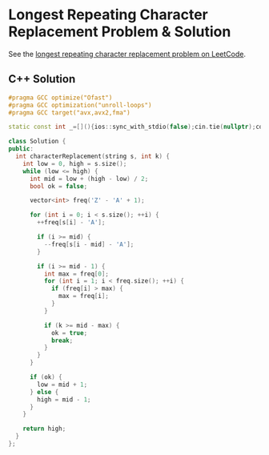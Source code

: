 # Longest Repeating Character Replacement Problem & Solution

See the [longest repeating character replacement problem on LeetCode](https://leetcode.com/problems/longest-repeating-character-replacement).

## C++ Solution

```cpp
#pragma GCC optimize("Ofast")
#pragma GCC optimization("unroll-loops")
#pragma GCC target("avx,avx2,fma")

static const int _=[](){ios::sync_with_stdio(false);cin.tie(nullptr);cout.tie(nullptr);return 0;}();

class Solution {
public:
  int characterReplacement(string s, int k) {
    int low = 0, high = s.size();
    while (low <= high) {
      int mid = low + (high - low) / 2;
      bool ok = false;

      vector<int> freq('Z' - 'A' + 1);

      for (int i = 0; i < s.size(); ++i) {
        ++freq[s[i] - 'A'];

        if (i >= mid) {
          --freq[s[i - mid] - 'A'];
        }

        if (i >= mid - 1) {
          int max = freq[0];
          for (int i = 1; i < freq.size(); ++i) {
            if (freq[i] > max) {
              max = freq[i];
            }
          }

          if (k >= mid - max) {
            ok = true;
            break;
          }
        }
      }

      if (ok) {
        low = mid + 1;
      } else {
        high = mid - 1;
      }
    }

    return high;
  }
};
```
